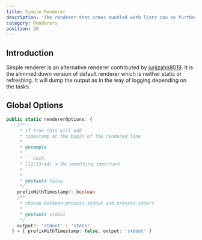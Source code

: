 ```yaml
---
title: Simple Renderer
description: 'The renderer that comes bundled with listr can be further customized.'
category: Renderers
position: 20
---
```


## Introduction

Simple renderer is an alternative renderer contributed by [jurijzahn8019](https://github.com/jurijzahn8019). It is the slimmed down version of default renderer which is neither static or refreshing. It will dump the output as in the way of logging depending on the tasks.

## Global Options

````typescript
public static rendererOptions: {
    /**
     * if true this will add
     * timestamp at the begin of the rendered line
     *
     * @example
     *
     * ```bash
     * [12:33:44] ✔ Do something important
     * ```
     *
     * @default false
     */
    prefixWithTimestamp?: boolean
    /**
     * choose between process.stdout and process.stderr
     *
     * @default stdout
     */
    output?: 'stdout' | 'stderr'
  } = { prefixWithTimestamp: false, output: 'stdout' }
````

